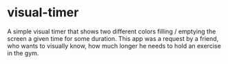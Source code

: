 # visual-timer

A simple visual timer that shows two different colors filling / emptying the screen a given time for some duration.
This app was a request by a friend, who wants to visually know, how much longer he needs to hold an exercise in the gym.